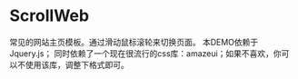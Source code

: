 # ScrollWeb
常见的网站主页模板。通过滑动鼠标滚轮来切换页面。
本DEMO依赖于Jquery.js；
同时依赖了一个现在很流行的css库：amazeui；如果不喜欢，你可以不使用该库，调整下格式即可。
